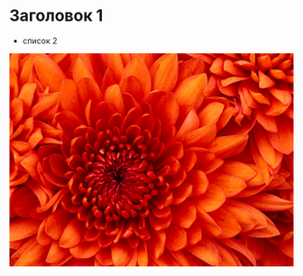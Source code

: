 # Заголовок 1



- список 2

![Chrysanthemum](/static/imgs/dudavik/7e5a17cb-db70-11ed-a3da-3c970e638a14.jpg)
